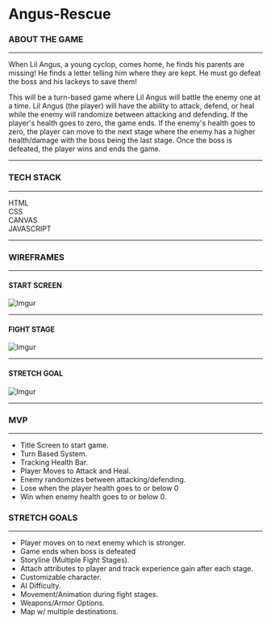 # Angus-Rescue

### ABOUT THE GAME
---
  When Lil Angus, a young cyclop, comes home, he finds his parents are missing! He finds a letter telling him where they are kept. He must go defeat the boss and his lackeys to save them!
  
  This will be a turn-based game where Lil Angus will battle the enemy one at a time. Lil Angus (the player) will have the ability to attack, defend, or heal while the enemy will randomize between attacking and defending. If the player's health goes to zero, the game ends. If the enemy's health goes to zero, the player can move to the next stage where the enemy has a higher health/damage with the boss being the last stage. Once the boss is defeated, the player wins and ends the game.
  
---
### TECH STACK
---
HTML</br>
CSS</br>
CANVAS</br>
JAVASCRIPT<br>

---
### WIREFRAMES
---
#### START SCREEN</br> 
![Imgur](https://i.imgur.com/WukibNKl.jpg)

---
#### FIGHT STAGE</br>
![Imgur](https://i.imgur.com/uSMXOSRl.png)

---
#### STRETCH GOAL</br>
![Imgur](https://i.imgur.com/3efKdLYl.png)

---
### MVP
---
- Title Screen to start game. 
- Turn Based System. 
- Tracking Health Bar. 
- Player Moves to Attack and Heal. 
- Enemy randomizes between attacking/defending. 
- Lose when the player health goes to or below 0
- Win when enemy health goes to or below 0. 

### STRETCH GOALS
---
- Player moves on to next enemy which is stronger. 
- Game ends when boss is defeated
- Storyline (Multiple Fight Stages). 
- Attach attributes to player and track experience gain after each stage. 
- Customizable character. 
- AI Difficulty. 
- Movement/Animation during fight stages. 
- Weapons/Armor Options. 
- Map w/ multiple destinations. 

